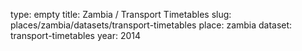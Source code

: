 type: empty
title: Zambia / Transport Timetables
slug: places/zambia/datasets/transport-timetables
place: zambia
dataset: transport-timetables
year: 2014
